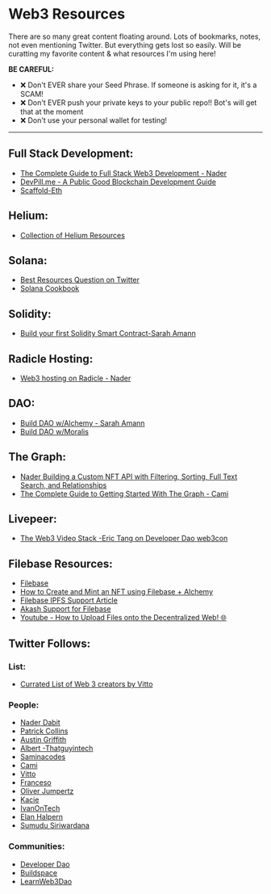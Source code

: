 # Web3 Resources

There are so many great content floating around. Lots of bookmarks, notes, not even mentioning Twitter. But everything gets lost so easily. 
Will be curatting my favorite content & what resources I'm using here! 

**BE CAREFUL:**
- ❌  Don't EVER share your Seed Phrase. If someone is asking for it, it's a SCAM!
- ❌  Don't EVER push your private keys to your public repo!! Bot's will get that at the moment
- ❌  Don't use your personal wallet for testing!

---

## Full Stack Development:
- [The Complete Guide to Full Stack Web3 Development - Nader](https://dev.to/dabit3/the-complete-guide-to-full-stack-web3-development-4g74)
- [DevPill.me - A Public Good Blockchain Development Guide](https://twitter.com/DCbuild3r/status/1500566649530990595) 
- [Scaffold-Eth](https://github.com/scaffold-eth/scaffold-eth#-scaffold-eth)

## Helium:
- [Collection of Helium Resources](https://github.com/edakturk14/web3-resources/blob/main/helium.md)

## Solana:
- [Best Resources Question on Twitter](https://twitter.com/solana_devs/status/1504071524260749312)
- [Solana Cookbook](https://solanacookbook.com/#contributing)

## Solidity:
- [Build your first Solidity Smart Contract-Sarah Amann ](https://www.youtube.com/watch?v=ToW-ww5NgfY&ab_channel=SarahAmann)

## Radicle Hosting:
- [Web3 hosting on Radicle - Nader](https://www.youtube.com/watch?v=MhoRiH2podI&ab_channel=NaderDabit)

## DAO:
- [Build DAO w/Alchemy - Sarah Amann](https://www.youtube.com/watch?v=BK5ypcAFA8A&t=327s&ab_channel=SarahAmann)
- [Build DAO w/Moralis](https://www.youtube.com/watch?v=S-yBqLWEtGw&ab_channel=MoralisWeb3)

## The Graph:
- [Nader Building a Custom NFT API with Filtering, Sorting, Full Text Search, and Relationships](https://www.youtube.com/watch?v=VRK17Ai33Dw&ab_channel=NaderDabit)
- [The Complete Guide to Getting Started With The Graph - Cami](https://camiinthisthang.hashnode.dev/the-complete-guide-to-getting-started-with-the-graph)

## Livepeer:
- [The Web3 Video Stack -Eric Tang on Developer Dao web3con](https://www.youtube.com/watch?v=_gNQRlLhfzQ&ab_channel=DeveloperDAO)

## Filebase Resources:
- [Filebase](https://filebase.com/)
- [How to Create and Mint an NFT using Filebase + Alchemy](https://docs.filebase.com/knowledge-base/web3-resources/nfts/how-to-create-and-mint-an-nft-using-filebase-+-alchemy)
- [Filebase IPFS Support Article](https://filebase.com/blog/introducing-support-for-ipfs-backed-by-decentralized-storage/)
- [Akash Support for Filebase](https://akash.network/blog/akash-and-filebase-replace-s3-with-multi-cloud-dweb-providers)
- [Youtube - How to Upload Files onto the Decentralized Web! 🌐](https://www.youtube.com/watch?v=UKdZLMnKuaU&ab_channel=CodewithAniaKub%C3%B3w)

## Twitter Follows:
### List:
- [Currated List of Web 3 creators by Vitto](https://twitter.com/VittoStack/status/1501515926621106178)

### People:
- [Nader Dabit](https://twitter.com/dabit3)
- [Patrick Collins](https://twitter.com/PatrickAlphaC)
- [Austin Griffith](https://twitter.com/austingriffith)
- [Albert -Thatguyintech](https://twitter.com/thatguyintech)
- [Saminacodes](https://twitter.com/saminacodes)
- [Cami](https://twitter.com/camiinthisthang)
- [Vitto](https://twitter.com/VittoStack)
- [Franceso](https://twitter.com/FrancescoCiull4)
- [Oliver Jumpertz](https://twitter.com/oliverjumpertz)
- [Kacie](https://twitter.com/Haezurath)
- [IvanOnTech](https://twitter.com/IvanOnTech)
- [Elan Halpern](https://twitter.com/0xElan)
- [Sumudu Siriwardana](https://twitter.com/sumusiriwardana)

### Communities:
- [Developer Dao](https://twitter.com/developer_dao)
- [Buildspace](https://twitter.com/_buildspace)
- [LearnWeb3Dao](https://twitter.com/LearnWeb3DAO)


